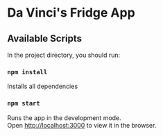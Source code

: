 # Da Vinci's Fridge App

## Available Scripts

In the project directory, you should run:

### `npm install`

Installs all dependencies

### `npm start`

Runs the app in the development mode.\
Open [http://localhost:3000](http://localhost:3000) to view it in the browser.
